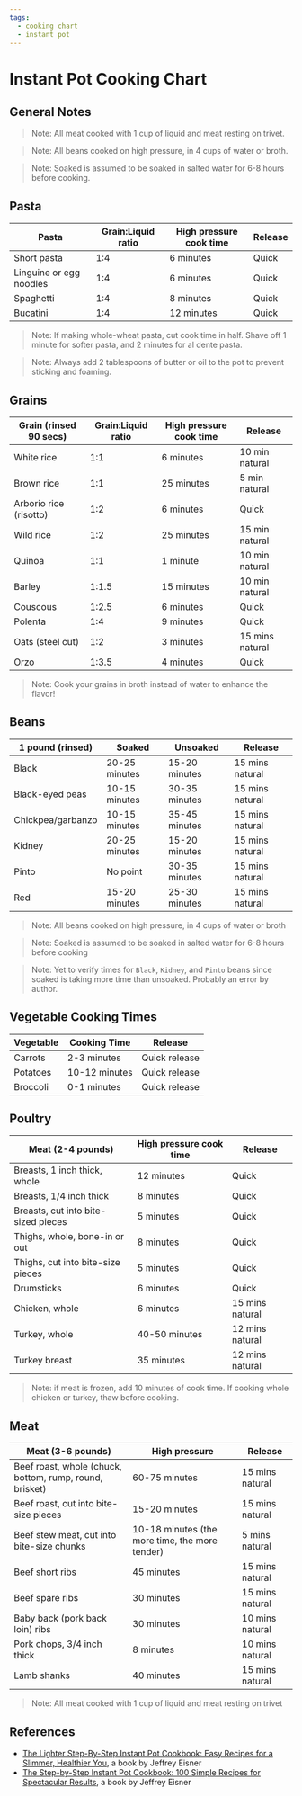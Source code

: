 ```yaml
---
tags:
  - cooking chart
  - instant pot
---
```


# Instant Pot Cooking Chart

## General Notes
> Note: All meat cooked with 1 cup of liquid and meat resting on trivet.

> Note: All beans cooked on high pressure, in 4 cups of water or broth.

> Note: Soaked is assumed to be soaked in salted water for 6-8 hours before cooking.

## Pasta

| Pasta                   | Grain:Liquid ratio | High pressure cook time | Release |
|-------------------------|--------------------|-------------------------|---------|
| Short pasta             | 1:4    | 6 minutes      | Quick   |
| Linguine or egg noodles | 1:4    | 6 minutes      | Quick   |
| Spaghetti               | 1:4    | 8 minutes      | Quick   |
| Bucatini                | 1:4    | 12 minutes     | Quick   |

> Note: If making whole-wheat pasta, cut cook time in half. Shave off 1 minute for softer pasta, and 2 minutes for al dente pasta.

> Note: Always add 2 tablespoons of butter or oil to the pot to prevent sticking and foaming.

## Grains

| Grain (rinsed 90 secs)  | Grain:Liquid ratio | High pressure cook time | Release |
|-------------------------|--------------------|-------------------------|---------|
| White rice              | 1:1     | 6 minutes     | 10 min natural |
| Brown rice              | 1:1     | 25 minutes    | 5 min natural |
| Arborio rice (risotto)  | 1:2     | 6 minutes     | Quick   |
| Wild rice               | 1:2     | 25 minutes    | 15 min natural |
| Quinoa                  | 1:1     | 1 minute      | 10 min natural |
| Barley                  | 1:1.5   | 15 minutes    | 10 min natural |
| Couscous                | 1:2.5   | 6 minutes     | Quick |
| Polenta                 | 1:4     | 9 minutes     | Quick |
| Oats (steel cut)        | 1:2     | 3 minutes     | 15 mins natural |
| Orzo              | 1:3.5         | 4 minutes     | Quick |

> Note: Cook your grains in broth instead of water to enhance the flavor!

## Beans

| 1 pound (rinsed)  | Soaked        | Unsoaked      | Release         |
|-------------------|---------------|---------------|-----------------|
| Black             | 20-25 minutes | 15-20 minutes | 15 mins natural |
| Black-eyed peas   | 10-15 minutes | 30-35 minutes | 15 mins natural |
| Chickpea/garbanzo | 10-15 minutes | 35-45 minutes | 15 mins natural |
| Kidney            | 20-25 minutes | 15-20 minutes | 15 mins natural |
| Pinto             | No point      | 30-35 minutes | 15 mins natural |
| Red               | 15-20 minutes | 25-30 minutes | 15 mins natural |

> Note: All beans cooked on high pressure, in 4 cups of water or broth

> Note: Soaked is assumed to be soaked in salted water for 6-8 hours before cooking

> Note: Yet to verify times for `Black`, `Kidney`, and `Pinto` beans since soaked is taking more time than unsoaked. Probably an error by author.

## Vegetable Cooking Times
| Vegetable         | Cooking Time  | Release         |
|-------------------|---------------|-----------------|
| Carrots           | 2-3 minutes   | Quick release   |
| Potatoes          | 10-12 minutes | Quick release   |
| Broccoli          | 0-1 minutes   | Quick release   |

## Poultry

| Meat (2-4 pounds)                   | High pressure cook time | Release |
|-------------------------------------|-------------------------|---------|
| Breasts, 1 inch thick, whole        | 12 minutes    | Quick   |
| Breasts, 1/4 inch thick             | 8 minutes     | Quick   |
| Breasts, cut into bite-sized pieces | 5 minutes     | Quick   |
| Thighs, whole, bone-in or out       | 8 minutes     | Quick   |
| Thighs, cut into bite-size pieces   | 5 minutes     | Quick   |
| Drumsticks                          | 6 minutes     | Quick   |
| Chicken, whole                      | 6 minutes     | 15 mins natural |
| Turkey, whole                       | 40-50 minutes | 12 mins natural |
| Turkey breast                       | 35 minutes    | 12 mins natural |

> Note: if meat is frozen, add 10 minutes of cook time. If cooking whole chicken or turkey, thaw before cooking.

## Meat

| Meat (3-6 pounds)                   | High pressure | Release |
|-------------------------------------|-------------------------|---------|
| Beef roast, whole (chuck, bottom, rump, round, brisket)        | 60-75 minutes | 15 mins natural |
| Beef roast, cut into bite-size pieces | 15-20 minutes  | 15 mins natural |
| Beef stew meat, cut into bite-size chunks | 10-18 minutes (the more time, the more tender)              | 5 mins natural |
| Beef short ribs                     | 45 minutes       | 15 mins natural |
| Beef spare ribs                     | 30 minutes       | 15 mins natural |
| Baby back (pork back loin) ribs     | 30 minutes       | 10 mins natural |
| Pork chops, 3/4 inch thick          | 8 minutes        | 10 mins natural |
| Lamb shanks                         | 40 minutes       | 15 mins natural |

> Note: All meat cooked with 1 cup of liquid and meat resting on trivet

## References

* [The Lighter Step-By-Step Instant Pot Cookbook: Easy Recipes for a Slimmer, Healthier You](https://www.amazon.com/Lighter-Step-Step-Instant-Cookbook/dp/031670637X/), a book by Jeffrey Eisner
* [The Step-by-Step Instant Pot Cookbook: 100 Simple Recipes for Spectacular Results](https://www.amazon.com/Step-Step-Instant-Pot-Cookbook/dp/0316460834/), a book by Jeffrey Eisner
